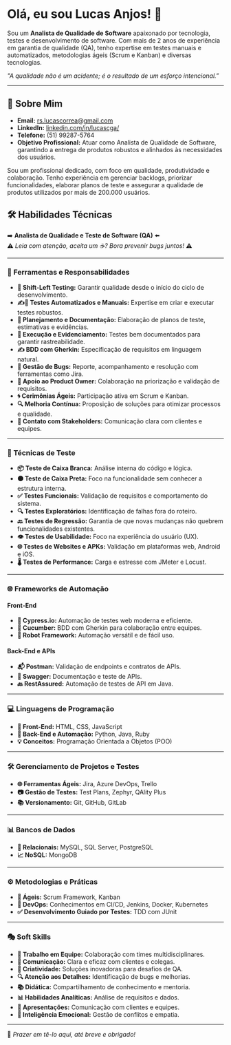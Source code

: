 # Olá, eu sou Lucas Anjos! 👋

Sou um **Analista de Qualidade de Software** apaixonado por tecnologia, testes e desenvolvimento de software. Com mais de 2 anos de experiência em garantia de qualidade (QA), tenho expertise em testes manuais e automatizados, metodologias ágeis (Scrum e Kanban) e diversas tecnologias.

*"A qualidade não é um acidente; é o resultado de um esforço intencional.”*

---

## 🚀 Sobre Mim

- **Email:** [rs.lucascorrea@gmail.com](mailto:rs.lucascorrea@gmail.com)  
- **LinkedIn:** [linkedin.com/in/lucascga/](https://www.linkedin.com/in/lucascga/)  
- **Telefone:** (51) 99287-5764  
- **Objetivo Profissional:** Atuar como Analista de Qualidade de Software, garantindo a entrega de produtos robustos e alinhados às necessidades dos usuários.

Sou um profissional dedicado, com foco em qualidade, produtividade e colaboração. Tenho experiência em gerenciar backlogs, priorizar funcionalidades, elaborar planos de teste e assegurar a qualidade de produtos utilizados por mais de 200.000 usuários.

## 🛠 Habilidades Técnicas

➡️ **Analista de Qualidade e Teste de Software (QA)** ⬅️  
⚠️ *Leia com atenção, aceita um ☕? Bora prevenir bugs juntos!* ⚠️  

---

### 🔧 Ferramentas e Responsabilidades

- **🔄 Shift-Left Testing:** Garantir qualidade desde o início do ciclo de desenvolvimento.  
- **✍️🤖 Testes Automatizados e Manuais:** Expertise em criar e executar testes robustos.  
- **📅 Planejamento e Documentação:** Elaboração de planos de teste, estimativas e evidências.  
- **🧪 Execução e Evidenciamento:** Testes bem documentados para garantir rastreabilidade.  
- **✍️ BDD com Gherkin:** Especificação de requisitos em linguagem natural.  
- **🐞 Gestão de Bugs:** Reporte, acompanhamento e resolução com ferramentas como Jira.  
- **📝 Apoio ao Product Owner:** Colaboração na priorização e validação de requisitos.  
- **🌀 Cerimônias Ágeis:** Participação ativa em Scrum e Kanban.  
- **🔍 Melhoria Contínua:** Proposição de soluções para otimizar processos e qualidade.  
- **🤝 Contato com Stakeholders:** Comunicação clara com clientes e equipes.  

---

### 🔬 Técnicas de Teste

- **📦 Teste de Caixa Branca:** Análise interna do código e lógica.  
- **⚫ Teste de Caixa Preta:** Foco na funcionalidade sem conhecer a estrutura interna.  
- **✅ Testes Funcionais:** Validação de requisitos e comportamento do sistema.  
- **🔍 Testes Exploratórios:** Identificação de falhas fora do roteiro.  
- **🔙 Testes de Regressão:** Garantia de que novas mudanças não quebrem funcionalidades existentes.  
- **👁️ Testes de Usabilidade:** Foco na experiência do usuário (UX).  
- **🌐 Testes de Websites e APKs:** Validação em plataformas web, Android e iOS.  
- **🌡️ Testes de Performance:** Carga e estresse com JMeter e Locust.  

---

### 🌐 Frameworks de Automação

#### **Front-End**
- **🌲 Cypress.io:** Automação de testes web moderna e eficiente.  
- **🥒 Cucumber:** BDD com Gherkin para colaboração entre equipes.  
- **🤖 Robot Framework:** Automação versátil e de fácil uso.  

#### **Back-End e APIs**
- **📬 Postman:** Validação de endpoints e contratos de APIs.  
- **📄 Swagger:** Documentação e teste de APIs.  
- **🔙 RestAssured:** Automação de testes de API em Java.  

---

### 💻 Linguagens de Programação

- **📜 Front-End:** HTML, CSS, JavaScript  
- **🐍 Back-End e Automação:** Python, Java, Ruby  
- **💡 Conceitos:** Programação Orientada a Objetos (POO)  

---

### 🛠 Gerenciamento de Projetos e Testes

- **🌐 Ferramentas Ágeis:** Jira, Azure DevOps, Trello  
- **📷 Gestão de Testes:** Test Plans, Zephyr, QAlity Plus  
- **📚 Versionamento:** Git, GitHub, GitLab  

---

### 📊 Bancos de Dados

- **💾 Relacionais:** MySQL, SQL Server, PostgreSQL  
- **📈 NoSQL:** MongoDB  

---

### ⚙️ Metodologias e Práticas

- **🏃 Ágeis:** Scrum Framework, Kanban  
- **🔄 DevOps:** Conhecimentos em CI/CD, Jenkins, Docker, Kubernetes  
- **✅ Desenvolvimento Guiado por Testes:** TDD com JUnit  

---

### 🎭 Soft Skills

- **🤝 Trabalho em Equipe:** Colaboração com times multidisciplinares.  
- **💬 Comunicação:** Clara e eficaz com clientes e colegas.  
- **🎨 Criatividade:** Soluções inovadoras para desafios de QA.  
- **🔍 Atenção aos Detalhes:** Identificação de bugs e melhorias.  
- **📚 Didática:** Compartilhamento de conhecimento e mentoria.  
- **📊 Habilidades Analíticas:** Análise de requisitos e dados.  
- **🎤 Apresentações:** Comunicação com clientes e equipes.  
- **🧠 Inteligência Emocional:** Gestão de conflitos e empatia.  

---

👋 *Prazer em tê-lo aqui, até breve e obrigado!*   
